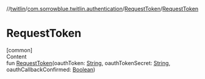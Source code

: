 //[twitlin](../../index.md)/[com.sorrowblue.twitlin.authentication](../index.md)/[RequestToken](index.md)/[RequestToken](-request-token.md)



# RequestToken  
[common]  
Content  
fun [RequestToken](-request-token.md)(oauthToken: [String](https://kotlinlang.org/api/latest/jvm/stdlib/kotlin/-string/index.html), oauthTokenSecret: [String](https://kotlinlang.org/api/latest/jvm/stdlib/kotlin/-string/index.html), oauthCallbackConfirmed: [Boolean](https://kotlinlang.org/api/latest/jvm/stdlib/kotlin/-boolean/index.html))  



